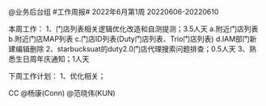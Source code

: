 @业务后台组 #工作周报#
2022年6月第1周 20220606-20220610

本周工作：
1、门店列表相关逻辑优化改造和自测提测；3.5人天
 a.附近门店列表
 b.附近门店MAP列表
 c.门店ID列表(Duty门店列表、Trio门店列表)
 d.IAM部门新建编辑删除
2、starbucksuat的duty2.0门店代理搜索问题排查；0.5人天
3、熟悉生日周年庆通知；1人天

下周工作计划：
1、优化相关；

CC @杨康(Conn) @范晓伟(KUN)